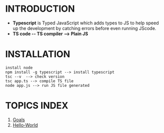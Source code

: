 # **INTRODUCTION**

- **Typescript** is Typed JavaScript which adds types to JS to help speed up the development by catching errors before even running JScode.
- **TS code -- TS compiler --> Plain JS**

# **INSTALLATION**

```
install node
npm install -g typescript --> install typescript
tsc --v  --> check version
tsc app.ts --> compile TS file
node app.js --> run JS file generated
```

# TOPICS INDEX

1. [Goals](./topics/01-goals.ts)
2. [Hello-World](./topics/02-hello-world.ts)
